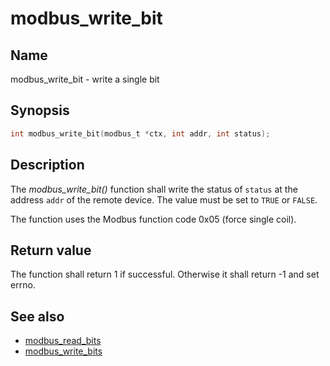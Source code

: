 # modbus_write_bit

## Name

modbus_write_bit - write a single bit

## Synopsis

```c
int modbus_write_bit(modbus_t *ctx, int addr, int status);
```

## Description

The *modbus_write_bit()* function shall write the status of `status` at the
address `addr` of the remote device. The value must be set to `TRUE` or `FALSE`.

The function uses the Modbus function code 0x05 (force single coil).

## Return value

The function shall return 1 if successful. Otherwise it shall return -1 and set
errno.

## See also

- [modbus_read_bits](modbus_read_bits)
- [modbus_write_bits](modbus_write_bits)
